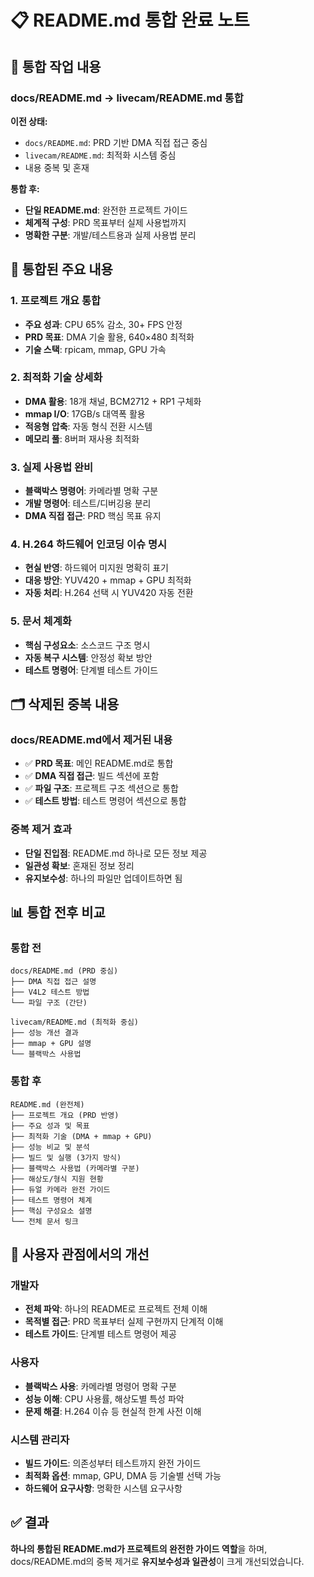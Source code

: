 # 📋 README.md 통합 완료 노트

## 🔄 통합 작업 내용

### docs/README.md → livecam/README.md 통합

**이전 상태:**
- `docs/README.md`: PRD 기반 DMA 직접 접근 중심
- `livecam/README.md`: 최적화 시스템 중심
- 내용 중복 및 혼재

**통합 후:**
- **단일 README.md**: 완전한 프로젝트 가이드
- **체계적 구성**: PRD 목표부터 실제 사용법까지
- **명확한 구분**: 개발/테스트용과 실제 사용법 분리

## 📝 통합된 주요 내용

### 1. 프로젝트 개요 통합
- **주요 성과**: CPU 65% 감소, 30+ FPS 안정
- **PRD 목표**: DMA 기술 활용, 640×480 최적화
- **기술 스택**: rpicam, mmap, GPU 가속

### 2. 최적화 기술 상세화
- **DMA 활용**: 18개 채널, BCM2712 + RP1 구체화
- **mmap I/O**: 17GB/s 대역폭 활용
- **적응형 압축**: 자동 형식 전환 시스템
- **메모리 풀**: 8버퍼 재사용 최적화

### 3. 실제 사용법 완비
- **블랙박스 명령어**: 카메라별 명확 구분
- **개발 명령어**: 테스트/디버깅용 분리
- **DMA 직접 접근**: PRD 핵심 목표 유지

### 4. H.264 하드웨어 인코딩 이슈 명시
- **현실 반영**: 하드웨어 미지원 명확히 표기
- **대응 방안**: YUV420 + mmap + GPU 최적화
- **자동 처리**: H.264 선택 시 YUV420 자동 전환

### 5. 문서 체계화
- **핵심 구성요소**: 소스코드 구조 명시
- **자동 복구 시스템**: 안정성 확보 방안
- **테스트 명령어**: 단계별 테스트 가이드

## 🗂️ 삭제된 중복 내용

### docs/README.md에서 제거된 내용
- ✅ **PRD 목표**: 메인 README.md로 통합
- ✅ **DMA 직접 접근**: 빌드 섹션에 포함
- ✅ **파일 구조**: 프로젝트 구조 섹션으로 통합
- ✅ **테스트 방법**: 테스트 명령어 섹션으로 통합

### 중복 제거 효과
- **단일 진입점**: README.md 하나로 모든 정보 제공
- **일관성 확보**: 혼재된 정보 정리
- **유지보수성**: 하나의 파일만 업데이트하면 됨

## 📊 통합 전후 비교

### 통합 전
```
docs/README.md (PRD 중심)
├── DMA 직접 접근 설명
├── V4L2 테스트 방법
└── 파일 구조 (간단)

livecam/README.md (최적화 중심)  
├── 성능 개선 결과
├── mmap + GPU 설명
└── 블랙박스 사용법
```

### 통합 후
```
README.md (완전체)
├── 프로젝트 개요 (PRD 반영)
├── 주요 성과 및 목표
├── 최적화 기술 (DMA + mmap + GPU)
├── 성능 비교 및 분석
├── 빌드 및 실행 (3가지 방식)
├── 블랙박스 사용법 (카메라별 구분)
├── 해상도/형식 지원 현황
├── 듀얼 카메라 완전 가이드
├── 테스트 명령어 체계
├── 핵심 구성요소 설명
└── 전체 문서 링크
```

## 🚀 사용자 관점에서의 개선

### 개발자
- **전체 파악**: 하나의 README로 프로젝트 전체 이해
- **목적별 접근**: PRD 목표부터 실제 구현까지 단계적 이해
- **테스트 가이드**: 단계별 테스트 명령어 제공

### 사용자  
- **블랙박스 사용**: 카메라별 명령어 명확 구분
- **성능 이해**: CPU 사용률, 해상도별 특성 파악
- **문제 해결**: H.264 이슈 등 현실적 한계 사전 이해

### 시스템 관리자
- **빌드 가이드**: 의존성부터 테스트까지 완전 가이드
- **최적화 옵션**: mmap, GPU, DMA 등 기술별 선택 가능
- **하드웨어 요구사항**: 명확한 시스템 요구사항

## ✅ 결과

**하나의 통합된 README.md가 프로젝트의 완전한 가이드 역할**을 하며, docs/README.md의 중복 제거로 **유지보수성과 일관성**이 크게 개선되었습니다.